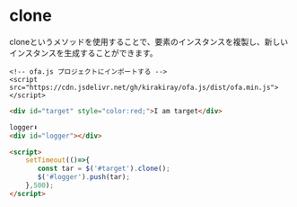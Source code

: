 # clone

cloneというメソッドを使用することで、要素のインスタンスを複製し、新しいインスタンスを生成することができます。

<html-viewer>

```
<!-- ofa.js プロジェクトにインポートする -->
<script src="https://cdn.jsdelivr.net/gh/kirakiray/ofa.js/dist/ofa.min.js"></script>
```

```html
<div id="target" style="color:red;">I am target</div>

logger⬇️
<div id="logger"></div>

<script>
    setTimeout(()=>{
       const tar = $('#target').clone();
       $('#logger').push(tar);
    },500);
</script>
```

</html-viewer>